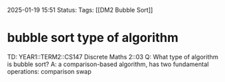 2025-01-19 15:51
Status: 
Tags: [[DM2 Bubble Sort]]
# bubble sort type of algorithm

TD: YEAR1::TERM2::CS147 Discrete Maths 2::03
Q: What type of algorithm is bubble sort?
A: a comparison-based algorithm,
has two fundamental operations:
comparison
swap
